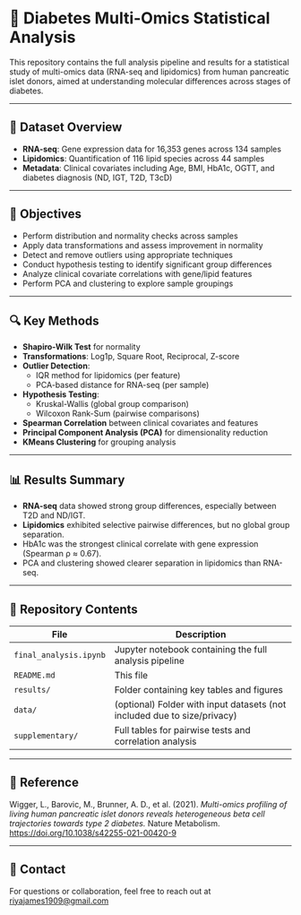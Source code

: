 # 🧪 Diabetes Multi-Omics Statistical Analysis

This repository contains the full analysis pipeline and results for a statistical study of multi-omics data (RNA-seq and lipidomics) from human pancreatic islet donors, aimed at understanding molecular differences across stages of diabetes.

---

## 📁 Dataset Overview

- **RNA-seq**: Gene expression data for 16,353 genes across 134 samples
- **Lipidomics**: Quantification of 116 lipid species across 44 samples
- **Metadata**: Clinical covariates including Age, BMI, HbA1c, OGTT, and diabetes diagnosis (ND, IGT, T2D, T3cD)

---

## 🎯 Objectives

- Perform distribution and normality checks across samples
- Apply data transformations and assess improvement in normality
- Detect and remove outliers using appropriate techniques
- Conduct hypothesis testing to identify significant group differences
- Analyze clinical covariate correlations with gene/lipid features
- Perform PCA and clustering to explore sample groupings

---

## 🔍 Key Methods

- **Shapiro-Wilk Test** for normality
- **Transformations**: Log1p, Square Root, Reciprocal, Z-score
- **Outlier Detection**:
  - IQR method for lipidomics (per feature)
  - PCA-based distance for RNA-seq (per sample)
- **Hypothesis Testing**:
  - Kruskal-Wallis (global group comparison)
  - Wilcoxon Rank-Sum (pairwise comparisons)
- **Spearman Correlation** between clinical covariates and features
- **Principal Component Analysis (PCA)** for dimensionality reduction
- **KMeans Clustering** for grouping analysis

---

## 📊 Results Summary

- **RNA-seq** data showed strong group differences, especially between T2D and ND/IGT.
- **Lipidomics** exhibited selective pairwise differences, but no global group separation.
- HbA1c was the strongest clinical correlate with gene expression (Spearman ρ ≈ 0.67).
- PCA and clustering showed clearer separation in lipidomics than RNA-seq.

---

## 📁 Repository Contents

| File | Description |
|------|-------------|
| `final_analysis.ipynb` | Jupyter notebook containing the full analysis pipeline |
| `README.md` | This file |
| `results/` | Folder containing key tables and figures |
| `data/` | (optional) Folder with input datasets (not included due to size/privacy) |
| `supplementary/` | Full tables for pairwise tests and correlation analysis |

---

## 📘 Reference

Wigger, L., Barovic, M., Brunner, A. D., et al. (2021). *Multi-omics profiling of living human pancreatic islet donors reveals heterogeneous beta cell trajectories towards type 2 diabetes.* Nature Metabolism.  
https://doi.org/10.1038/s42255-021-00420-9


---

## 💬 Contact

For questions or collaboration, feel free to reach out at riyajames1909@gmail.com


